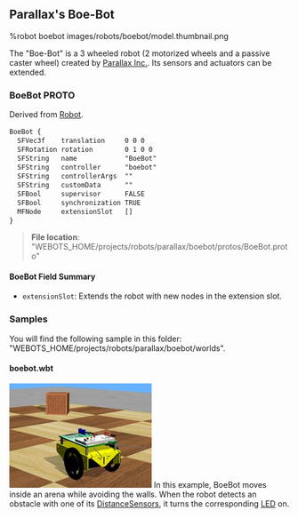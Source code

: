 ## Parallax's Boe-Bot

%robot boebot images/robots/boebot/model.thumbnail.png

The "Boe-Bot" is a 3 wheeled robot (2 motorized wheels and a passive caster wheel) created by [Parallax Inc.](https://www.parallax.com/product/boe-bot-robot).
Its sensors and actuators can be extended.

### BoeBot PROTO

Derived from [Robot](../reference/robot.md).

```
BoeBot {
  SFVec3f    translation     0 0 0
  SFRotation rotation        0 1 0 0
  SFString   name            "BoeBot"
  SFString   controller      "boebot"
  SFString   controllerArgs  ""
  SFString   customData      ""
  SFBool     supervisor      FALSE
  SFBool     synchronization TRUE
  MFNode     extensionSlot   []
}
```

> **File location**: "WEBOTS\_HOME/projects/robots/parallax/boebot/protos/BoeBot.proto"

#### BoeBot Field Summary

- `extensionSlot`: Extends the robot with new nodes in the extension slot.

### Samples

You will find the following sample in this folder: "WEBOTS\_HOME/projects/robots/parallax/boebot/worlds".

#### boebot.wbt

![boebot.wbt.png](images/robots/boebot/boebot.wbt.thumbnail.jpg) In this example, BoeBot moves inside an arena while avoiding the walls.
When the robot detects an obstacle with one of its [DistanceSensors](../reference/distancesensor.md), it turns the corresponding [LED](../reference/led.md) on.
